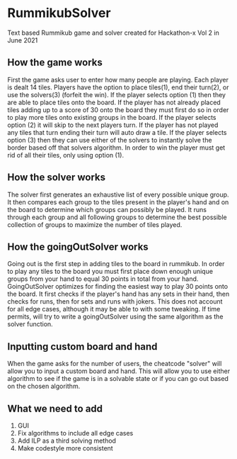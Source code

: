 # RummikubSolver
Text based Rummikub game and solver created for Hackathon-x Vol 2 in June 2021

## How the game works
First the game asks user to enter how many people are playing. Each player is dealt 14 tiles. Players have the option to place tiles(1), end their turn(2), or use the solvers(3) (forfeit the win). If the player selects option (1) then they are able to place tiles onto the board. If the player has not already placed tiles adding up to a score of 30 onto the board they must first do so in order to play more tiles onto existing groups in the board. If the player selects option (2) it will skip to the next players turn. If the player has not played any tiles that turn ending their turn will auto draw a tile. If the player selects option (3) then they can use either of the solvers to instantly solve the border based off that solvers algorithm. In order to win the player must get rid of all their tiles, only using option (1).

## How the solver works
The solver first generates an exhaustive list of every possible unique group. It then compares each group to the tiles present in the player's hand and on the board to determine which groups can possibly be played. It runs through each group and all following groups to determine the best possible collection of groups to maximize the number of tiles played.

## How the goingOutSolver works
Going out is the first step in adding tiles to the board in rummikub. In order to play any tiles to the board you must first place down enough unique groups from your hand to equal 30 points in total from your hand. GoingOutSolver optimizes for finding the easiest way to play 30 points onto the board. It first checks if the player's hand has any sets in their hand, then checks for runs, then for sets and runs with jokers. This does not account for all edge cases, although it may be able to with some tweaking. If time permits, will try to write a goingOutSolver using the same algorithm as the solver function.

## Inputting custom board and hand
When the game asks for the number of users, the cheatcode "solver" will allow you to input a custom board and hand. This will allow you to use either algorithm to see if the game is in a solvable state or if you can go out based on the chosen algorithm.

## What we need to add
1. GUI
2. Fix algorithms to include all edge cases
3. Add ILP as a third solving method
4. Make codestyle more consistent